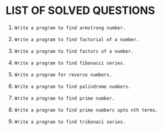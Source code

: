 # LIST OF SOLVED QUESTIONS

1.
    ```
    Write a program to find armstrong number.
    ```
    
2.
    ```
    Write a program to find factorial of a number.
    ```
    
3.
    ```
    Write a program to find factors of a number.
    ```

4.
    ```
    Write a program to find fibonacci series.
    ```

5.
    ```
    Write a program for reverse numbers.
    ```

6.
    ```
    Write a program to find palindrome numbers.
    ```

7.
    ```
    Write a program to find prime number.
    ```

8.
    ```
    Write a program to find prime numbers upto nth terms.
    ```

9.
    ```
    Write a program to find tribonaci series.
    ```
